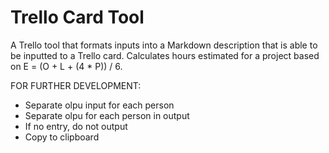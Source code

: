 # Trello Card Tool
A Trello tool that formats inputs into a Markdown description that is able to be inputted to a Trello card. Calculates hours estimated for a project based on E = (O + L + (4 * P)) / 6.

FOR FURTHER DEVELOPMENT:
- Separate olpu input for each person
- Separate olpu for each person in output
- If no entry, do not output
- Copy to clipboard 
